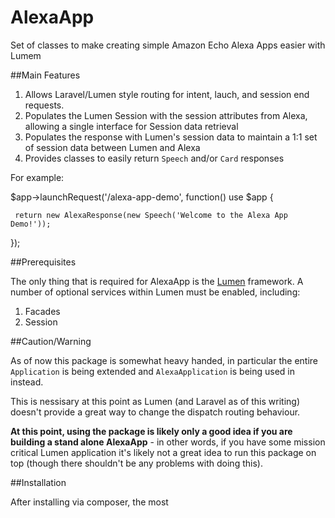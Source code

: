 # AlexaApp
Set of classes to make creating simple Amazon Echo Alexa Apps easier with Lumem

##Main Features

1. Allows Laravel/Lumen style routing for intent, lauch, and session end requests. 
2. Populates the Lumen Session with the session attributes from Alexa, allowing a single interface for Session data retrieval
3. Populates the response with Lumen's session data to maintain a 1:1 set of session data between Lumen and Alexa
4. Provides classes to easily return `Speech` and/or `Card` responses

For example:

   $app->launchRequest('/alexa-app-demo', function() use $app {
   
     return new AlexaResponse(new Speech('Welcome to the Alexa App Demo!'));
    
   });

##Prerequisites

The only thing that is required for AlexaApp is the [Lumen](http://lumen.laravel.com) framework. A number of optional services within Lumen must be enabled, including:

1. Facades
2. Session

##Caution/Warning

As of now this package is somewhat heavy handed, in particular the entire `Application` is being extended and `AlexaApplication` is being used in instead.

This is nessisary at this point as Lumen (and Laravel as of this writing) doesn't provide a great way to change the dispatch routing behaviour. 

**At this point, using the package is likely only a good idea if you are building a stand alone AlexaApp** - in other words, if you have some mission critical Lumen application it's likely not a great idea to run this package on top (though there shouldn't be any problems with doing this).

##Installation

After installing via composer, the most 


